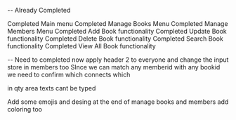 -- Already Completed

Completed Main menu
Completed Manage Books Menu
Completed Manage Members Menu
Completed Add Book functionality
Completed Update Book functionality
Completed Delete Book functionality
Completed Search Book functionality
Completed View All Book functionality

-- Need to completed now
apply header 2 to everyone and change the input store in members too
SInce we can match any memberid with any bookid we need to confirm which connects which

in qty area texts cant be typed

Add some emojis and desing at the end of manage books and members
add coloring too

